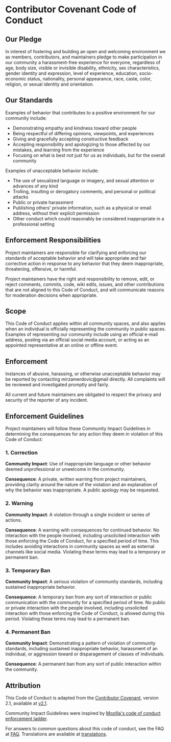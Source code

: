
# Contributor Covenant Code of Conduct

## Our Pledge

In interest of fostering and building an open and welcoming environment we as members, contributors, and maintainers pledge to make participation in our
community a harassment-free experience for everyone, regardless of age, body size, visible or invisible disability, ethnicity, sex characteristics, gender
identity and expression, level of experience, education, socio-economic status, nationality, personal appearance, race, caste, color, religion, or sexual identity
and orientation.

## Our Standards

Examples of behavior that contributes to a positive environment for our community include:

* Demonstrating empathy and kindness toward other people
* Being respectful of differing opinions, viewpoints, and experiences
* Giving and gracefully accepting constructive feedback
* Accepting responsibility and apologizing to those affected by our mistakes, and learning from the experience
* Focusing on what is best not just for us as individuals, but for the overall community

Examples of unacceptable behavior include:

* The use of sexualized language or imagery, and sexual attention or   advances of any kind
* Trolling, insulting or derogatory comments, and personal or political attacks
* Public or private harassment
* Publishing others' private information, such as a physical or email address, without their explicit permission
* Other conduct which could reasonably be considered inappropriate in a   professional setting

## Enforcement Responsibilities

Project maintainers are responsible for clarifying and enforcing our standards of acceptable behavior and will take appropriate and fair corrective action in
response to any behavior that they deem inappropriate, threatening, offensive, or harmful.

Project maintainers have the right and responsibility to remove, edit, or reject comments, commits, code, wiki edits, issues, and other contributions that are
not aligned to this Code of Conduct, and will communicate reasons for moderation decisions when appropriate.

## Scope

This Code of Conduct applies within all community spaces, and also applies when an individual is officially representing the community in public spaces.
Examples of representing our community include using an official e-mail address, posting via an official social media account, or acting as an appointed
representative at an online or offline event.

## Enforcement

Instances of abusive, harassing, or otherwise unacceptable behavior may be reported by contacting mirzamerdovic@gmail directly.
All complaints will be reviewed and investigated promptly and fairly.

All current and future maintainers are obligated to respect the privacy and security of the reporter of any incident.

## Enforcement Guidelines

Project maintainers will follow these Community Impact Guidelines in determining the consequences for any action they deem in violation of this Code of Conduct:

### 1. Correction

**Community Impact**: Use of inappropriate language or other behavior deemed unprofessional or unwelcome in the community.

**Consequence**: A private, written warning from project maintainers, providing clarity around the nature of the violation and an explanation of why the
behavior was inappropriate. A public apology may be requested.

### 2. Warning

**Community Impact**: A violation through a single incident or series of actions.

**Consequence**: A warning with consequences for continued behavior. No interaction with the people involved, including unsolicited interaction with
those enforcing the Code of Conduct, for a specified period of time. This includes avoiding interactions in community spaces as well as external channels
like social media. Violating these terms may lead to a temporary or permanent ban.

### 3. Temporary Ban

**Community Impact**: A serious violation of community standards, including sustained inappropriate behavior.

**Consequence**: A temporary ban from any sort of interaction or public communication with the community for a specified period of time. No public or
private interaction with the people involved, including unsolicited interaction with those enforcing the Code of Conduct, is allowed during this period.
Violating these terms may lead to a permanent ban.

### 4. Permanent Ban

**Community Impact**: Demonstrating a pattern of violation of community standards, including sustained inappropriate behavior,  harassment of an
individual, or aggression toward or disparagement of classes of individuals.

**Consequence**: A permanent ban from any sort of public interaction within the community.

## Attribution

This Code of Conduct is adapted from the [Contributor Covenant](https://www.contributor-covenant.org),
version 2.1, available at [v2.1](https://www.contributor-covenant.org/version/2/1/code_of_conduct.html).

Community Impact Guidelines were inspired by
[Mozilla's code of conduct enforcement ladder](https://github.com/mozilla/inclusion).

For answers to common questions about this code of conduct, see the FAQ at [FAQ](https://www.contributor-covenant.org/faq). 
Translations are available at [translations](https://www.contributor-covenant.org/translations).  
